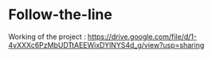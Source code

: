 # Follow-the-line
Working of the project : https://drive.google.com/file/d/1-4vXXXc6PzMbUDTtAEEWixDYlNYS4d_g/view?usp=sharing
